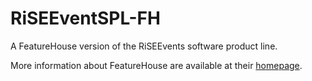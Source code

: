 # RiSEEventSPL-FH

A FeatureHouse version of the RiSEEvents software product line.


More information about FeatureHouse are available at their [homepage](http://www.infosun.fim.uni-passau.de/spl/apel/fh/ "FeatureHouse homepage").
